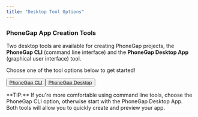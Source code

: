 ```yaml
---
title: "Desktop Tool Options"
---
```


### PhoneGap App Creation Tools
Two desktop tools are available for creating PhoneGap projects, the **PhoneGap CLI** (command line interface) and the **PhoneGap Desktop App** (graphical user interface) tool.

Choose one of the tool options below to get started!

   <button>[PhoneGap CLI](/guides/cli/index.html)</button><button>[PhoneGap Desktop](/guides/desktop/index.html)</button>


<div class="alert--info">**TIP:** If you're more comfortable using command line tools, choose the PhoneGap CLI option, otherwise start with the PhoneGap Desktop App. Both tools will allow you to quickly create and preview your app. </div>
